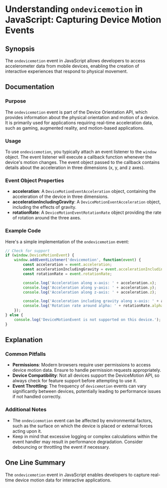 <!--
Meta Description: # Understanding `ondevicemotion` in JavaScript: Capturing Device Motion Events ## Synopsis The `ondevicemotion` event in JavaScript allows developers ...
Meta Keywords: event, acceleration, device, ondevicemotion, motion
-->

# Understanding `ondevicemotion` in JavaScript: Capturing Device Motion Events

## Synopsis
The `ondevicemotion` event in JavaScript allows developers to access accelerometer data from mobile devices, enabling the creation of interactive experiences that respond to physical movement.

## Documentation

### Purpose
The `ondevicemotion` event is part of the Device Orientation API, which provides information about the physical orientation and motion of a device. It is primarily used for applications requiring real-time acceleration data, such as gaming, augmented reality, and motion-based applications.

### Usage
To use `ondevicemotion`, you typically attach an event listener to the `window` object. The event listener will execute a callback function whenever the device's motion changes. The event object passed to the callback contains details about the acceleration in three dimensions (x, y, and z axes).

### Event Object Properties
- **acceleration**: A `DeviceMotionEventAcceleration` object, containing the acceleration of the device in three dimensions.
- **accelerationIncludingGravity**: A `DeviceMotionEventAcceleration` object, including the effects of gravity.
- **rotationRate**: A `DeviceMotionEventRotationRate` object providing the rate of rotation around the three axes.

### Example Code
Here's a simple implementation of the `ondevicemotion` event:

```javascript
// Check for support
if (window.DeviceMotionEvent) {
    window.addEventListener('devicemotion', function(event) {
        const acceleration = event.acceleration;
        const accelerationIncludingGravity = event.accelerationIncludingGravity;
        const rotationRate = event.rotationRate;

        console.log('Acceleration along x-axis: ' + acceleration.x);
        console.log('Acceleration along y-axis: ' + acceleration.y);
        console.log('Acceleration along z-axis: ' + acceleration.z);

        console.log('Acceleration including gravity along x-axis: ' + accelerationIncludingGravity.x);
        console.log('Rotation rate around alpha: ' + rotationRate.alpha);
    });
} else {
    console.log('DeviceMotionEvent is not supported on this device.');
}
```

## Explanation
### Common Pitfalls
- **Permissions**: Modern browsers require user permissions to access device motion data. Ensure to handle permission requests appropriately.
- **Device Compatibility**: Not all devices support the DeviceMotion API, so always check for feature support before attempting to use it.
- **Event Throttling**: The frequency of `devicemotion` events can vary significantly between devices, potentially leading to performance issues if not handled correctly.

### Additional Notes
- The `ondevicemotion` event can be affected by environmental factors, such as the surface on which the device is placed or external forces acting upon it.
- Keep in mind that excessive logging or complex calculations within the event handler may result in performance degradation. Consider debouncing or throttling the event if necessary.

## One Line Summary
The `ondevicemotion` event in JavaScript enables developers to capture real-time device motion data for interactive applications.